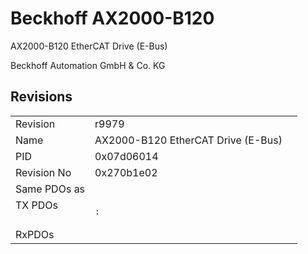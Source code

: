 # Beckhoff AX2000-B120

AX2000-B120 EtherCAT Drive (E-Bus)

Beckhoff Automation GmbH & Co. KG



## Revisions
<table>
<tr >
<td>Revision</td>
<td>r9979</td>
</tr>
<tr >
<td>Name</td>
<td>AX2000-B120 EtherCAT Drive (E-Bus)</td>
</tr>
<tr >
<td>PID</td>
<td>0x07d06014</td>
</tr>
<tr >
<td>Revision No</td>
<td>0x270b1e02</td>
</tr>
<tr >
<td>Same PDOs as</td>
<td></td>
</tr>
<tr class="txpdo pdosection">
<td rowspan=1 valign=top>TX PDOs</td>
<td><pre>: </pre></td>
<td></td>
</tr>
<tr >
<td>RxPDOs</td>
<td></td>
</tr>
</table>
